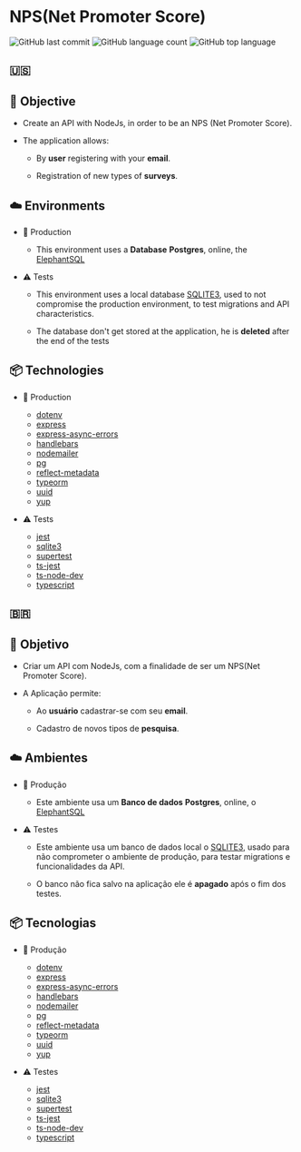 # NPS(Net Promoter Score)

![GitHub last commit](https://img.shields.io/github/last-commit/MSpilari/NLW4-Node?style=plastic)
![GitHub language count](https://img.shields.io/github/languages/count/MSpilari/NLW4-Node?style=plastic)
![GitHub top language](https://img.shields.io/github/languages/top/MSpilari/NLW4-Node?style=plastic)

## :us:

## :dart: Objective

- Create an API with NodeJs, in order to be an NPS (Net Promoter Score).

- The application allows:

  - By **user** registering with your **email**.

  - Registration of new types of **surveys**.

## :cloud: Environments

- :star2: Production

  - This environment uses a **Database** **Postgres**, online, the [ElephantSQL](https://www.elephantsql.com/)

- :warning: Tests

  - This environment uses a local database [SQLITE3](https://www.npmjs.com/package/sqlite3), used to not compromise the production environment, to test migrations and API characteristics.

  - The database don't get stored at the application, he is **deleted** after the end of the tests

## :package: Technologies

- :star2: Production

  - [dotenv](https://www.npmjs.com/package/dotenv)
  - [express](https://expressjs.com/pt-br/)
  - [express-async-errors](https://www.npmjs.com/package/express-async-errors)
  - [handlebars](https://handlebarsjs.com)
  - [nodemailer](https://nodemailer.com)
  - [pg](https://www.npmjs.com/package/pg)
  - [reflect-metadata](https://www.npmjs.com/package/reflect-metadata)
  - [typeorm](https://www.npmjs.com/package/typeorm)
  - [uuid](https://www.npmjs.com/package/uuid)
  - [yup](https://www.npmjs.com/package/yup)

- :warning: Tests

  - [jest](https://www.npmjs.com/package/jest)
  - [sqlite3](https://www.npmjs.com/package/sqlite3)
  - [supertest](https://www.npmjs.com/package/supertest)
  - [ts-jest](https://www.npmjs.com/package/ts-jest)
  - [ts-node-dev](https://www.npmjs.com/package/ts-node-dev)
  - [typescript](https://www.npmjs.com/package/typescript)

## :brazil:

## :dart: Objetivo

- Criar um API com NodeJs, com a finalidade de ser um NPS(Net Promoter Score).
- A Aplicação permite:

  - Ao **usuário** cadastrar-se com seu **email**.

  - Cadastro de novos tipos de **pesquisa**.

## :cloud: Ambientes

- :star2: Produção

  - Este ambiente usa um **Banco de dados** **Postgres**, online, o [ElephantSQL](https://www.elephantsql.com/)

- :warning: Testes

  - Este ambiente usa um banco de dados local o [SQLITE3](https://www.npmjs.com/package/sqlite3), usado para não comprometer o ambiente de produção, para testar migrations e funcionalidades da API.

  - O banco não fica salvo na aplicação ele é **apagado** após o fim dos testes.

## :package: Tecnologias

- :star2: Produção

  - [dotenv](https://www.npmjs.com/package/dotenv)
  - [express](https://expressjs.com/pt-br/)
  - [express-async-errors](https://www.npmjs.com/package/express-async-errors)
  - [handlebars](https://handlebarsjs.com)
  - [nodemailer](https://nodemailer.com)
  - [pg](https://www.npmjs.com/package/pg)
  - [reflect-metadata](https://www.npmjs.com/package/reflect-metadata)
  - [typeorm](https://www.npmjs.com/package/typeorm)
  - [uuid](https://www.npmjs.com/package/uuid)
  - [yup](https://www.npmjs.com/package/yup)

- :warning: Testes

  - [jest](https://www.npmjs.com/package/jest)
  - [sqlite3](https://www.npmjs.com/package/sqlite3)
  - [supertest](https://www.npmjs.com/package/supertest)
  - [ts-jest](https://www.npmjs.com/package/ts-jest)
  - [ts-node-dev](https://www.npmjs.com/package/ts-node-dev)
  - [typescript](https://www.npmjs.com/package/typescript)
